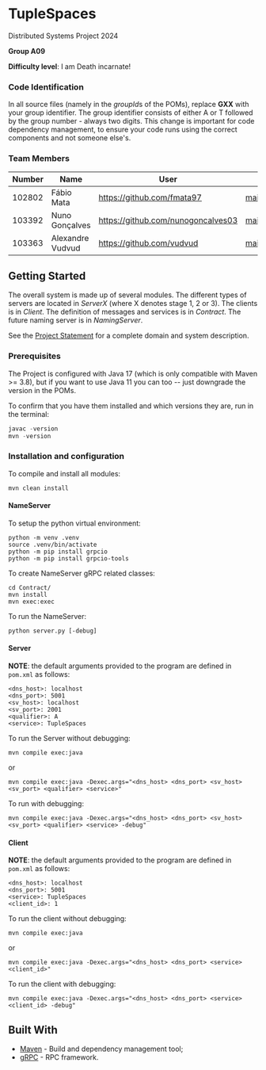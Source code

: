 # TupleSpaces

Distributed Systems Project 2024

**Group A09**

**Difficulty level**: I am Death incarnate!

### Code Identification

In all source files (namely in the *groupId*s of the POMs), replace **GXX** with your group identifier. The group
identifier consists of either A or T followed by the group number - always two digits. This change is important for
code dependency management, to ensure your code runs using the correct components and not someone else's.

### Team Members

| Number | Name             | User                                 | Email                                        |
| ------ | ---------------- | ------------------------------------ | -------------------------------------------- |
| 102802 | Fábio Mata       | <https://github.com/fmata97>         | <mailto:fabio.mata@tecnico.ulisboa.pt>       |
| 103392 | Nuno Gonçalves   | <https://github.com/nunogoncalves03> | <mailto:nunomrgoncalves@tecnico.ulisboa.pt>  |
| 103363 | Alexandre Vudvud | <https://github.com/vudvud>          | <mailto:alexandre.vudvud@tecnico.ulisboa.pt> |

## Getting Started

The overall system is made up of several modules. The different types of servers are located in _ServerX_ (where X denotes stage 1, 2 or 3).
The clients is in _Client_.
The definition of messages and services is in _Contract_. The future naming server
is in _NamingServer_.

See the [Project Statement](https://github.com/tecnico-distsys/TupleSpaces) for a complete domain and system description.

### Prerequisites

The Project is configured with Java 17 (which is only compatible with Maven >= 3.8), but if you want to use Java 11 you
can too -- just downgrade the version in the POMs.

To confirm that you have them installed and which versions they are, run in the terminal:

```s
javac -version
mvn -version
```

### Installation and configuration

To compile and install all modules:

```
mvn clean install
```

#### NameServer

To setup the python virtual environment:

```
python -m venv .venv
source .venv/bin/activate
python -m pip install grpcio
python -m pip install grpcio-tools
```

To create NameServer gRPC related classes:
```
cd Contract/
mvn install
mvn exec:exec
```

To run the NameServer:
```
python server.py [-debug]
```

#### Server

**NOTE**: the default arguments provided to the program are defined in `pom.xml` as follows:

```
<dns_host>: localhost
<dns_port>: 5001
<sv_host>: localhost
<sv_port>: 2001
<qualifier>: A
<service>: TupleSpaces
```

To run the Server without debugging:

```
mvn compile exec:java
```
or
```
mvn compile exec:java -Dexec.args="<dns_host> <dns_port> <sv_host> <sv_port> <qualifier> <service>"
```
To run with debugging:
```
mvn compile exec:java -Dexec.args="<dns_host> <dns_port> <sv_host> <sv_port> <qualifier> <service> -debug"
```

#### Client

**NOTE**: the default arguments provided to the program are defined in `pom.xml` as follows:

```
<dns_host>: localhost
<dns_port>: 5001
<service>: TupleSpaces
<client_id>: 1
```

To run the client without debugging:

```
mvn compile exec:java
```
or
```
mvn compile exec:java -Dexec.args="<dns_host> <dns_port> <service> <client_id>"
```

To run the client with debugging:
```
mvn compile exec:java -Dexec.args="<dns_host> <dns_port> <service> <client_id> -debug"
```


## Built With

-   [Maven](https://maven.apache.org/) - Build and dependency management tool;
-   [gRPC](https://grpc.io/) - RPC framework.
